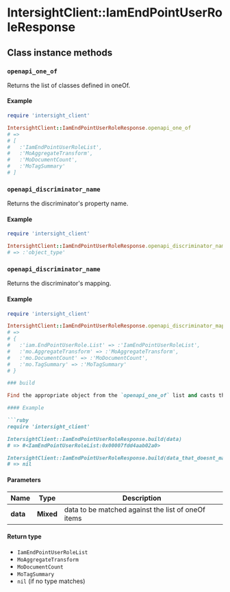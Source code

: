 # IntersightClient::IamEndPointUserRoleResponse

## Class instance methods

### `openapi_one_of`

Returns the list of classes defined in oneOf.

#### Example

```ruby
require 'intersight_client'

IntersightClient::IamEndPointUserRoleResponse.openapi_one_of
# =>
# [
#   :'IamEndPointUserRoleList',
#   :'MoAggregateTransform',
#   :'MoDocumentCount',
#   :'MoTagSummary'
# ]
```

### `openapi_discriminator_name`

Returns the discriminator's property name.

#### Example

```ruby
require 'intersight_client'

IntersightClient::IamEndPointUserRoleResponse.openapi_discriminator_name
# => :'object_type'
```

### `openapi_discriminator_name`

Returns the discriminator's mapping.

#### Example

```ruby
require 'intersight_client'

IntersightClient::IamEndPointUserRoleResponse.openapi_discriminator_mapping
# =>
# {
#   :'iam.EndPointUserRole.List' => :'IamEndPointUserRoleList',
#   :'mo.AggregateTransform' => :'MoAggregateTransform',
#   :'mo.DocumentCount' => :'MoDocumentCount',
#   :'mo.TagSummary' => :'MoTagSummary'
# }

### build

Find the appropriate object from the `openapi_one_of` list and casts the data into it.

#### Example

```ruby
require 'intersight_client'

IntersightClient::IamEndPointUserRoleResponse.build(data)
# => #<IamEndPointUserRoleList:0x00007fdd4aab02a0>

IntersightClient::IamEndPointUserRoleResponse.build(data_that_doesnt_match)
# => nil
```

#### Parameters

| Name | Type | Description |
| ---- | ---- | ----------- |
| **data** | **Mixed** | data to be matched against the list of oneOf items |

#### Return type

- `IamEndPointUserRoleList`
- `MoAggregateTransform`
- `MoDocumentCount`
- `MoTagSummary`
- `nil` (if no type matches)

